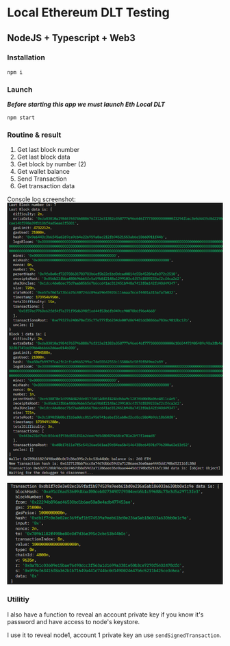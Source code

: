 # Local Ethereum DLT Testing

## NodeJS + Typescript + Web3

### Installation
```
npm i
```
### Launch
_**Before starting this app we must launch Eth Local DLT**_
```
npm start
```
### Routine & result 
1. Get last block number
2. Get last block data
3. Get block by number (2)
4. Get wallet balance
5. Send Transaction 
6. Get transaction data

Console log screenshot:
![console](./public/screen.png)

![console3](./public/screen3.png)

### Utilitiy

I also have a function to reveal an account private key if you know it's password and have access to node's keystore.

I use it to reveal node1, account 1 private key an use `sendSignedTransaction`.
